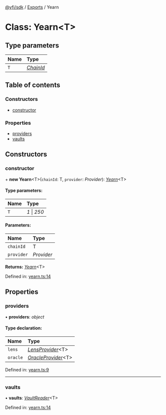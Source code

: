 [@yfi/sdk](../README.md) / [Exports](../modules.md) / Yearn

# Class: Yearn<T\>

## Type parameters

Name | Type |
:------ | :------ |
`T` | [*ChainId*](../modules.md#chainid) |

## Table of contents

### Constructors

- [constructor](yearn.md#constructor)

### Properties

- [providers](yearn.md#providers)
- [vaults](yearn.md#vaults)

## Constructors

### constructor

\+ **new Yearn**<T\>(`chainId`: T, `provider`: *Provider*): [*Yearn*](yearn.md)<T\>

#### Type parameters:

Name | Type |
:------ | :------ |
`T` | *1* \| *250* |

#### Parameters:

Name | Type |
:------ | :------ |
`chainId` | T |
`provider` | *Provider* |

**Returns:** [*Yearn*](yearn.md)<T\>

Defined in: [yearn.ts:14](https://github.com/yearn/yearn-sdk/blob/922cc91/src/yearn.ts#L14)

## Properties

### providers

• **providers**: *object*

#### Type declaration:

Name | Type |
:------ | :------ |
`lens` | [*LensProvider*](lensprovider.md)<T\> |
`oracle` | [*OracleProvider*](oracleprovider.md)<T\> |

Defined in: [yearn.ts:9](https://github.com/yearn/yearn-sdk/blob/922cc91/src/yearn.ts#L9)

___

### vaults

• **vaults**: [*VaultReader*](vaultreader.md)<T\>

Defined in: [yearn.ts:14](https://github.com/yearn/yearn-sdk/blob/922cc91/src/yearn.ts#L14)
